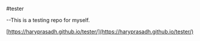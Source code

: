 #tester


--This is a testing repo for myself.

[https://haryprasadh.github.io/tester/](https://haryprasadh.github.io/tester/)
